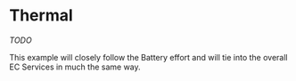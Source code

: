 # Thermal

_TODO_

This example will closely follow the Battery effort and will tie into the overall EC Services in much the same way.